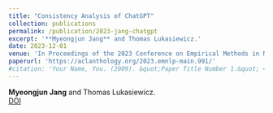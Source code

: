 ```yaml
---
title: "Consistency Analysis of ChatGPT"
collection: publications
permalink: /publication/2023-jang-chatgpt
excerpt: '**Myeongjun Jang** and Thomas Lukasiewicz.'
date: 2023-12-01
venue: 'In Proceedings of the 2023 Conference on Empirical Methods in Natural Language Processing (EMNLP 2023), Singapore'
paperurl: 'https://aclanthology.org/2023.emnlp-main.991/'
#citation: 'Your Name, You. (2009). &quot;Paper Title Number 1.&quot; <i>Journal 1</i>. 1(1).'
---
```

**Myeongjun Jang** and Thomas Lukasiewicz.  
[DOI](https://aclanthology.org/2023.emnlp-main.991/)

